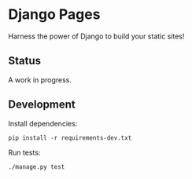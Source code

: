 # Django Pages

Harness the power of Django to build your static sites!


## Status

A work in progress.


## Development

Install dependencies:

    pip install -r requirements-dev.txt

Run tests:

    ./manage.py test
